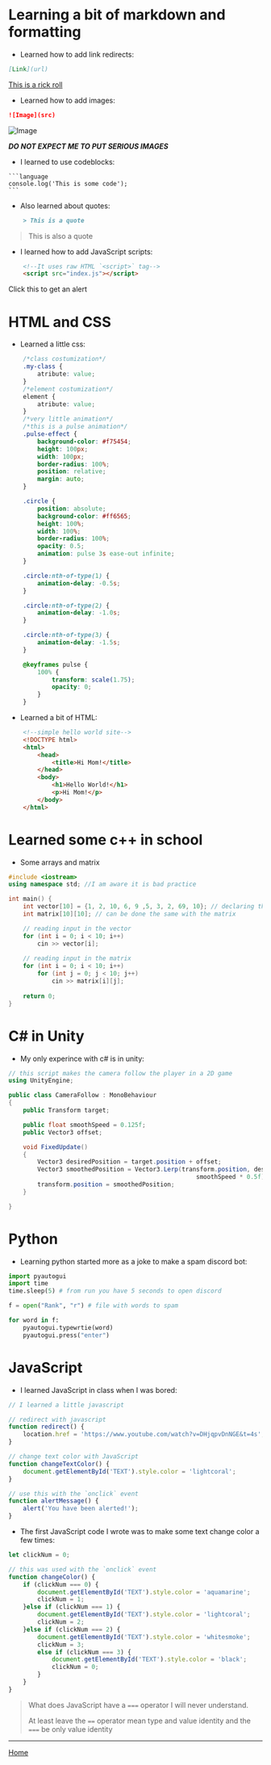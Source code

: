 # Learning a bit of markdown and formatting

- Learned how to add link redirects:

```markdown
[Link](url)
```
[This is a rick roll](https://www.youtube.com/watch?v=dQw4w9WgXcQ)

- Learned how to add images: 

```markdown
![Image](src)
```
![Image](Images/Dorel.png)
    
***DO NOT EXPECT ME TO PUT SERIOUS IMAGES***

- I learned to use codeblocks: 
````
```language
console.log('This is some code');
```
````

- Also learned about quotes: 
```markdown
    > This is a quote
```
> This is also a quote



- I learned how to add JavaScript scripts:

```html
    <!--It uses raw HTML `<script>` tag-->
    <script src="index.js"></script>
``` 

<style>
.finger-pointer {
    cursor: pointer;
}
</style>

<p onclick="alertClick()" id="demo" class="finger-pointer">Click this to get an alert</p>

# HTML and CSS

- Learned a little css:

```css
    /*class costumization*/
    .my-class {
        atribute: value;
    }
    /*element costumization*/
    element {
        atribute: value;
    }
    /*very little animation*/
    /*this is a pulse animation*/
    .pulse-effect {
        background-color: #f75454;
        height: 100px;
        width: 100px;
        border-radius: 100%;
        position: relative;
        margin: auto;
    }

    .circle {
        position: absolute;
        background-color: #ff6565;
        height: 100%;
        width: 100%;
        border-radius: 100%;
        opacity: 0.5;
        animation: pulse 3s ease-out infinite;
    }

    .circle:nth-of-type(1) {
        animation-delay: -0.5s;
    }

    .circle:nth-of-type(2) {
        animation-delay: -1.0s;
    }

    .circle:nth-of-type(3) {
        animation-delay: -1.5s;
    }

    @keyframes pulse {
        100% {
            transform: scale(1.75);
            opacity: 0;
        }
    }
```

- Learned a bit of HTML: 
    
```html
    <!--simple hello world site-->
    <!DOCTYPE html>
    <html>
        <head>
            <title>Hi Mom!</title>
        </head>
        <body>
            <h1>Hello World!</h1>
            <p>Hi Mom!</p>
        </body>
    </html>
```

# Learned some c++ in school

- Some arrays and matrix

```c++
#include <iostream>
using namespace std; //I am aware it is bad practice

int main() {
    int vector[10] = {1, 2, 10, 6, 9 ,5, 3, 2, 69, 10}; // declaring the vector from the beginning
    int matrix[10][10]; // can be done the same with the matrix

    // reading input in the vector
    for (int i = 0; i < 10; i++)
        cin >> vector[i];
    
    // reading input in the matrix
    for (int i = 0; i < 10; i++)
        for (int j = 0; j < 10; j++)
            cin >> matrix[i][j];
    
    return 0;
}
```

# C# in Unity

- My only experince with c# is in unity:

```c#
// this script makes the camera follow the player in a 2D game
using UnityEngine;

public class CameraFollow : MonoBehaviour
{
    public Transform target;

    public float smoothSpeed = 0.125f;
    public Vector3 offset;

    void FixedUpdate()
    {
        Vector3 desiredPosition = target.position + offset;
        Vector3 smoothedPosition = Vector3.Lerp(transform.position, desiredPosition,
                                                    smoothSpeed * 0.5f);
        transform.position = smoothedPosition;
    }

}
```

# Python

- Learning python started more as a joke to make a spam discord bot:

```python
import pyautogui
import time
time.sleep(5) # from run you have 5 seconds to open discord

f = open("Rank", "r") # file with words to spam 

for word in f:
    pyautogui.typewrtie(word)
    pyautogui.press("enter")
```

# JavaScript

- I learned JavaScript in class when I was bored:

```javascript
// I learned a little javascript

// redirect with javascript
function redirect() {
    location.href = 'https://www.youtube.com/watch?v=DHjqpvDnNGE&t=4s';
}

// change text color with JavaScript
function changeTextColor() {
    document.getElementById('TEXT').style.color = 'lightcoral';
}

// use this with the `onclick` event 
function alertMessage() {
    alert('You have been alerted!');    
}
```

- The first JavaScript code I wrote was to make some text change color a few times:

```javascript
let clickNum = 0;

// this was used with the `onclick` event
function changeColor() {
    if (clickNum === 0) {
        document.getElementById('TEXT').style.color = 'aquamarine';
        clickNum = 1;
    }else if (clickNum === 1) {
        document.getElementById('TEXT').style.color = 'lightcoral';
        clickNum = 2;
    }else if (clickNum === 2) {
        document.getElementById('TEXT').style.color = 'whitesmoke';
        clickNum = 3;
        else if (clickNum === 3) {
            document.getElementById('TEXT').style.color = 'black';
            clickNum = 0;
        }
    }
}
```
> What does JavaScript have a `===` operator I will never understand.
>
> At least leave the `==` operator mean type and value identity and the `===` be only value identity

***

[Home](index.md)

[comment]: <> 'javascript script'
<script src="index.js"></script>